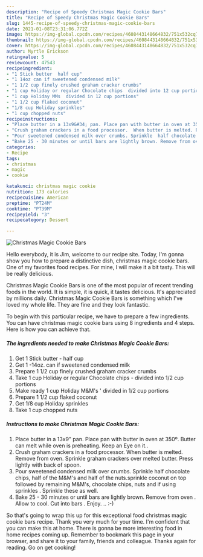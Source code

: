 ```yaml
---
description: "Recipe of Speedy Christmas Magic Cookie Bars"
title: "Recipe of Speedy Christmas Magic Cookie Bars"
slug: 1445-recipe-of-speedy-christmas-magic-cookie-bars
date: 2021-01-08T23:31:06.772Z
image: https://img-global.cpcdn.com/recipes/4608443148664832/751x532cq70/christmas-magic-cookie-bars-recipe-main-photo.jpg
thumbnail: https://img-global.cpcdn.com/recipes/4608443148664832/751x532cq70/christmas-magic-cookie-bars-recipe-main-photo.jpg
cover: https://img-global.cpcdn.com/recipes/4608443148664832/751x532cq70/christmas-magic-cookie-bars-recipe-main-photo.jpg
author: Myrtle Erickson
ratingvalue: 5
reviewcount: 47543
recipeingredient:
- "1 Stick butter  half cup"
- "1 14oz can if sweetened condensed milk"
- "1 1/2 cup finely crushed graham cracker crumbs"
- "1 cup Holiday or regular Chocolate chips  divided into 12 cup portions"
- "1 cup Holiday MMs  divided in 12 cup portions"
- "1 1/2 cup flaked coconut"
- "1/8 cup Holiday sprinkles"
- "1 cup chopped nuts"
recipeinstructions:
- "Place butter in a 13x9&#34; pan. Place pan with butter in oven at 350º. Butter can melt while oven is preheating. Keep an Eye on it.."
- "Crush graham crackers in a food processor.  When butter is melted. Remove from oven.  Sprinkle graham crackers over melted butter. Press lightly with back of spoon."
- "Pour sweetened condensed milk over crumbs. Sprinkle  half chocolate chips,  half of the M&amp;M&#39;s and half of the nuts.sprinkle coconut on top followed by remaining M&amp;M&#39;s, chocolate chips, nuts and if using sprinkles . Sprinkle these as well."
- "Bake 25 - 30 minutes or until bars are lightly brown. Remove from oven . Allow to cool.  Cut into bars . Enjoy. ..          :-)"
categories:
- Recipe
tags:
- christmas
- magic
- cookie

katakunci: christmas magic cookie 
nutrition: 173 calories
recipecuisine: American
preptime: "PT24M"
cooktime: "PT39M"
recipeyield: "3"
recipecategory: Dessert

---
```



![Christmas Magic Cookie Bars](https://img-global.cpcdn.com/recipes/4608443148664832/751x532cq70/christmas-magic-cookie-bars-recipe-main-photo.jpg)

Hello everybody, it is Jim, welcome to our recipe site. Today, I'm gonna show you how to prepare a distinctive dish, christmas magic cookie bars. One of my favorites food recipes. For mine, I will make it a bit tasty. This will be really delicious.



Christmas Magic Cookie Bars is one of the most popular of recent trending foods in the world. It is simple, it is quick, it tastes delicious. It's appreciated by millions daily. Christmas Magic Cookie Bars is something which I've loved my whole life. They are fine and they look fantastic.


To begin with this particular recipe, we have to prepare a few ingredients. You can have christmas magic cookie bars using 8 ingredients and 4 steps. Here is how you can achieve that.

<!--inarticleads1-->

##### The ingredients needed to make Christmas Magic Cookie Bars:

1. Get 1 Stick butter - half cup
1. Get 1 -14oz. can if sweetened condensed milk
1. Prepare 1 1/2 cup finely crushed graham cracker crumbs
1. Take 1 cup Holiday or regular Chocolate chips - divided into 1/2 cup portions
1. Make ready 1 cup Holiday M&amp;M&#39;s &#39; divided in 1/2 cup portions
1. Prepare 1 1/2 cup flaked coconut
1. Get 1/8 cup Holiday sprinkles
1. Take 1 cup chopped nuts




<!--inarticleads2-->

##### Instructions to make Christmas Magic Cookie Bars:

1. Place butter in a 13x9&#34; pan. Place pan with butter in oven at 350º. Butter can melt while oven is preheating. Keep an Eye on it..
1. Crush graham crackers in a food processor.  When butter is melted. Remove from oven.  Sprinkle graham crackers over melted butter. Press lightly with back of spoon.
1. Pour sweetened condensed milk over crumbs. Sprinkle  half chocolate chips,  half of the M&amp;M&#39;s and half of the nuts.sprinkle coconut on top followed by remaining M&amp;M&#39;s, chocolate chips, nuts and if using sprinkles . Sprinkle these as well.
1. Bake 25 - 30 minutes or until bars are lightly brown. Remove from oven . Allow to cool.  Cut into bars . Enjoy. ..          :-)




So that's going to wrap this up for this exceptional food christmas magic cookie bars recipe. Thank you very much for your time. I'm confident that you can make this at home. There is gonna be more interesting food in home recipes coming up. Remember to bookmark this page in your browser, and share it to your family, friends and colleague. Thanks again for reading. Go on get cooking!
